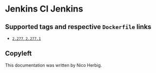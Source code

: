 # Jenkins CI Jenkins

## Supported tags and respective `Dockerfile` links

 * [`2.277`, `2.277.1`](https://github.com/nicoherbigio/docker-jenkinsci-jenkins/blob/master/2.277/debian/default/Dockerfile)

## Copyleft

This documentation was written by Nico Herbig.
